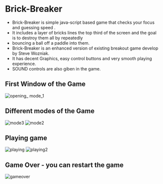 
# Brick-Breaker
- Brick-Breaker is simple java-script based game that checks your focus and guessing speed .
- It includes a layer of bricks lines the top third of the screen and the goal is to destroy them all by repeatedly
- bouncing a ball off a paddle into them.
- Brick-Breaker is an enhanced version of existing breakout game develop by Steve Wozniak.
- It has decent Graphics, easy control buttons and very smooth playing experience.
- SOUND controls are also giben in the game.


## First Window of the Game
![opening_ mode_1](https://user-images.githubusercontent.com/103592889/178049453-5950583a-ce73-4674-a597-6d789becf27b.png)


## Different modes of the Game
![mode3](https://user-images.githubusercontent.com/103592889/178049746-371352e7-79e9-47f4-a870-73a5a64b7236.png)
![mode2](https://user-images.githubusercontent.com/103592889/178049674-23be501c-9d58-40b5-8d3a-7936c932f4a5.png)


## Playing game
![playing](https://user-images.githubusercontent.com/103592889/178049902-6460f4d0-ec60-43a3-9232-fd5c7e34f529.png)
![playing2](https://user-images.githubusercontent.com/103592889/178050443-1d39c763-3476-42cd-aeb5-c12c81d46906.png)


## Game Over - you can restart the game
![gameover](https://user-images.githubusercontent.com/103592889/178050026-b716d143-7a12-4481-9d22-f6e148d5a6ae.png)
